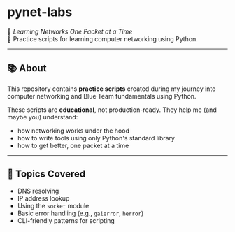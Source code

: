 # pynet-labs

🧠 *Learning Networks One Packet at a Time*  
🧪 Practice scripts for learning computer networking using Python.

---

## 📚 About

This repository contains **practice scripts** created during my journey into computer networking and Blue Team fundamentals using Python.

These scripts are **educational**, not production-ready. They help me (and maybe you) understand:

- how networking works under the hood  
- how to write tools using only Python's standard library  
- how to get better, one packet at a time

---


## 🔧 Topics Covered

- DNS resolving
- IP address lookup
- Using the `socket` module
- Basic error handling (e.g., `gaierror`, `herror`)
- CLI-friendly patterns for scripting